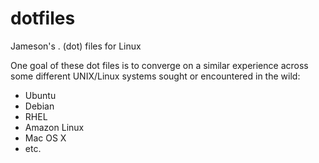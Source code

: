 # dotfiles
Jameson's . (dot) files for Linux

One goal of these dot files is to converge on a similar experience
across some different UNIX/Linux systems sought or encountered in the
wild:

 * Ubuntu
 * Debian
 * RHEL
 * Amazon Linux
 * Mac OS X
 * etc.
